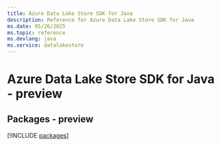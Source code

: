 ```yaml
---
title: Azure Data Lake Store SDK for Java
description: Reference for Azure Data Lake Store SDK for Java
ms.date: 05/26/2025
ms.topic: reference
ms.devlang: java
ms.service: datalakestore
---
```

# Azure Data Lake Store SDK for Java - preview
## Packages - preview
[!INCLUDE [packages](data-lake-store-index.md)]